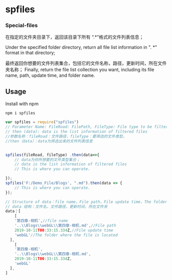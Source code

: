 # spfiles

###  Special-files

在指定的文件夹目录下，返回该目录下所有 “.*”格式的文件列表信息；

Under the specified folder directory, return all file list information in ". *" format in that directory;

最终返回你想要的文件列表集合，包括它的文件名称，路径，更新时间，所在文件夹名称；
Finally, return the file list collection you want, including its file name, path, update time, and folder name.

## Usage

Install with npm

```
npm i spfiles
```

```javascript
var spfiles = require("spfiles")
// Parameter Name: FileRoad: FilePath, FileType: File type to be filtered.
// then (data): data is the list information of filtered files
//参数名称：fileRoad：文件路径，fileType：要筛选的文件类型。
//then（data）：data为筛选出来的文件列表信息


spfiles(fileRoad, fileType) .then(data=>{
    // data为你所想要的文件类型集合；
    // data is the list information of filtered files
    // This is where you can operate.

});
spfiles('F:/Demo_File/Blogs', ".md").then(data => {
    // This is where you can operate.
});

```

```js
// Structure of data：file name，File path，File update time，The folder where the file is located
// data 结构：文件名，文件路径，更新时间，所在文件夹
data：[
    [
    '第四章-相机',//file name
    '..\\Blogs\\webGL\\第四章-相机.md',//File path
    2019-10-11T00:33:15.334Z,//File update time
    'webGL'//The folder where the file is located
  ],
    [
    '第四章-相机',
    '..\\Blogs\\webGL\\第四章-相机.md',
    2019-10-11T00:33:15.334Z,
    'webGL'
  ],
]
```

